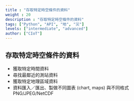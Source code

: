```yaml
---
title : "存取特定時空條件的資料"
weight : 20
description : "存取特定時空條件的資料"
tags: ["Python", "API", "地", "災"]
levels: ["intermediate", "advanced"]
author: ["CIoT"]
---
```


## 存取特定時空條件的資料

- 獲取特定時間資料
- 尋找最鄰近的測站資料
- 獲取特定地理區域資料
- 資料匯入／匯出、製做不同圖表 (chart, maps) 與不同格式 PNG/JPEG/NetCDF

